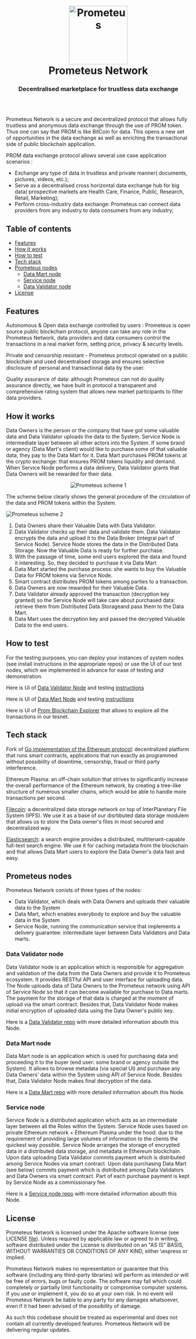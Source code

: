 
<h1 align="center">
  <br>
  <img src="https://github.com/Prometeus-Network/prometeus/blob/master/docs/diagrams/prom_logo.png" alt="Prometeus" width="160">
  <br>
  Prometeus Network
  <br>
</h1>

<h3 align="center"> Decentralised marketplace for trustless data exchange </h3>
 <br> 
 <br> 

Prometeus Network is a secure and decentralized protocol that allows fully trustless and anonymous data exchange through the use of PROM token. Thus one can say that PROM is like BitCoin for data. This opens a new set of opportunities in the data exchange as well as enriching the transactional side of public blockchain application. 

PROM data exchange protocol allows several use case application scenarios : 
- Exchange any type of data in trustless and private manner( documents, pictures, videos, etc.);
- Serve as a decentralised cross horizontal data exchange hub for big data( prospective markets are Health Care, Finance, Public, Research, Retail, Marketing);
- Perform cross-industry data exchange: Prometeus can connect data providers from any industry to data consumers from any industry;

## Table of contents

- [Features](#license)
- [How it works](#how-it-works)
- [How to test](#how-to-test)
- [Tech stack](#tech-stack)
- [Prometeus nodes](#prometeus-nodes)
    - [Data Mart node](#data-mart-node)
    - [Service node](#service-node)
    - [Data Validator node](#data-validator-node)
- [License](#license)

## Features
Autonomous & Open data exchange controlled by users : Prometeus is open source public blockchain protocol, anyone can take any role in the Prometeus Network, data providers and data consumers control the transactions in a real market form, setting price, privacy & security levels.

Private and censorship resistant - Prometeus protocol operated on a public blockchain and used decentralised storage and ensures selective disclosure of personal and transactional data by the user. 

Quality assurance of data: although Prometeus can not do quality assurance directly, we have built in protocol a transparent and comprehensive rating system that allows new market participants to filter data providers. 

## How it works

Data Owners is the person or the company that have got some valuable data and Data Validator uploads the data to the System. Service Node is intermediate layer between all other actors into the System. If some brand or agency (Data Mart's client) would like to purchase some of that valuable data, they pay to the Data Mart for it. Data Mart purchases PROM tokens at the crypto exchange: that ensures PROM tokens liquidity and demand. When Service Node performs a data delivery, Data Validator grants that Data Owners will be rewarded for their data.

<p align="center">
<img src="https://github.com/Prometeus-Network/prometeus/blob/master/docs/diagrams/Prometeus_scheme_1.png" alt="Prometeus scheme 1">
</p>

The scheme below clearly shows the general procedure of the circulation of the data and PROM tokens within the System.

<img src="https://github.com/Prometeus-Network/prometeus/blob/master/docs/diagrams/Prometeus_scheme_2.png" alt="Prometeus scheme 2">

1. Data Owners share their Valuable Data with Data Validator.
2. Data Validator checks up their data and validate them. Data Validator encrypts the data and upload it to the Data Broker (integral part of Service Node). Service Node stores the data in the Distributed Data Storage. Now the Valuable Data is ready for further purchase.
3. With the passage of time, some end users explored the data and found it interesting. So, they decided to purchase it via Data Mart
4. Data Mart started the purchase process: she wants to buy the Valuable Data for PROM tokens via Service Node.
5. Smart contract distributes PROM tokens among parties to a transaction. 
6. Data Owners are now rewarded for their Valuable Data. 
7. Data Validator already approved the transaction (decryption key granted) so the Service Node will take care about purchased data: retrieve them from Distributed Data Storageand pass them to the Data Mart.
8. Data Mart uses the decryption key and passed the decrypted Valuable Data to the end users.

## How to test

For the testing purposes, you can deploy your instances of system nodes (see install instructions in the appropriate repos) or use the UI of our test nodes, which we implemented in advance for ease of testing and demonstration.

Here is UI of [Data Validator Node](http://178.128.240.29/) and testing [instructions](https://github.com/Prometeus-Network/data-validator-node/blob/master/test.md)

Here is UI of [Data Mart Node](http://178.62.207.53:3008/) and testing [instructions](https://github.com/Prometeus-Network/data-mart-node/blob/master/test.md)

Here is UI of [Prom Blockchain Explorer](http://178.62.211.224/) that allows to explore all the transactions in our tesnet.

## Tech stack

Fork of [Go implementation of the Ethereum protocol](https://github.com/ethereum/go-ethereum): decentralized platform that runs smart contracts, applications that run exactly as programmed without possibility of downtime, censorship, fraud or third party interference.

Ethereum Plasma: an off-chain solution that strives to significantly increase the overall performance of the Ethereum network, by creating a tree-like structure of numerous smaller chains, which would be able to handle more transactions per second.

[Filecoin](https://github.com/filecoin-project/lotus): a decentralized data storage network on top of InterPlanetary File System (IPFS). We use it as a base of our disrtibuted data storage modulem that allows us to store the Data owner's files in most secured and decentralized way.

[Elasticsearch](https://github.com/elastic/elasticsearch): a search engine provides a distributed, multitenant-capable full-text search engine. We use it for caching metadata from the blockchain and that allows Data Mart users to explore the Data Owner's data fast and easy.

## Prometeus nodes

Prometeus Network conists of three types of the nodes:
- Data Validator, which deals with Data Owners and uploads their valuable data to the System
- Data Mart, which enables everybody to explore and buy the valuable data in the System
- Service Node, running the communication service that implements a delivery guarantee: intermediate layer between Data Validators and Data marts.

### Data Validator node 

Data Validator node is an application which is responsible for aggregation and validation of the data from the Data Owners and provide it to Prometeus ecosystem. It provides RESTful API  and user interface for uploading data. The Node uploads data of Data Owners to the Prometeus network using API of Service Node so that it can become available for purchase to Data marts. The payment for the storage of that data is charged at the moment of upload via the smart contract. Besides that, Data Validator Node makes initial encryption of uploaded data using the Data Owner's public key.

Here is a [Data Validator repo](https://github.com/Prometeus-Network/data-validator-node) with more detailed information abouth this Node.

### Data Mart node 

Data Mart node is an application which is used for purchasing data and proceeding it to the buyer (end user: some brand or agency outside the System). It allows to browse metadata (via special UI) and purchase any Data Owners’ data within the System using API of Service Node. Besides that, Data Validator Node makes final decryption of the data.

Here is a [Data Mart repo](https://github.com/Prometeus-Network/data-mart-node) with more detailed information abouth this Node.

### Service node 

Service Node is a distributed application which acts as an intermediate layer between all the Roles within the System. Service Node uses based on private Ethereum network + Ethereum Plasma under the hood: due to the requirement of providing large volumes of information to the clients the quickest way possible. Service Node arranges the storage of encrypted data in a distributed data storage, and metadata in Ethereum blockchain. Upon data uploading Data Validator commits payment which is distributed among Service Nodes via smart contract. Upon data purchasing Data Mart (see below) commits payment which is distributed among Data Validators and Data Owners via smart contract. Part of each purchase payment is kept by Service Node as a commissionary fee.

Here is a [Service node repo](https://github.com/Prometeus-Network/service-node_net) with more detailed information abouth this Node.

## License

Prometeus Network is licensed under the Apache software license (see LICENSE [file](https://github.com/Prometeus-Network/prometeus/blob/master/LICENSE)). Unless required by applicable law or agreed to in writing, software distributed under the License is distributed on an "AS IS" BASIS, WITHOUT WARRANTIES OR CONDITIONS OF ANY KIND, either \express or implied.

Prometeus Network makes no representation or guarantee that this software (including any third-party libraries) will perform as intended or will be free of errors, bugs or faulty code. The software may fail which could completely or partially limit functionality or compromise computer systems. If you use or implement it, you do so at your own risk. In no event will Prometeus Network be liable to any party for any damages whatsoever, even if it had been advised of the possibility of damage.

As such this codebase should be treated as experimental and does not contain all currently developed features. Prometeus Network will be delivering regular updates.
